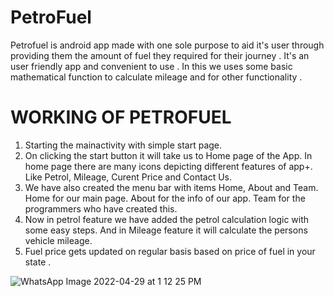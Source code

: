 # PetroFuel
Petrofuel is android app made with one sole purpose to aid it's user through providing them the amount of fuel they required for their journey . It's an user friendly app and convenient to use . In this we uses some basic mathematical function to calculate mileage and for other functionality .

# WORKING OF PETROFUEL
1. Starting the mainactivity with  simple start page.
2. On clicking the start button it will take us to Home page of the App. In home page there are many icons depicting different features of app+. Like Petrol, Mileage, Curent Price and Contact Us.
3. We have also created the menu bar with items Home, About and Team. 
Home  for our main page.
About for the info of our app.
Team for the programmers who have created this.
4. Now in petrol feature we have added the petrol calculation logic with some easy steps. And in Mileage feature it will calculate the persons vehicle mileage. 
5. Fuel price gets updated on regular basis based on price of fuel in your state .




![WhatsApp Image 2022-04-29 at 1 12 25 PM](https://user-images.githubusercontent.com/80757890/165934446-09e0522c-8f37-471b-8472-0f0099e07acd.jpeg)
